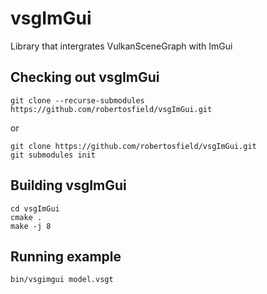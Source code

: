 # vsgImGui
Library that intergrates VulkanSceneGraph with ImGui


## Checking out vsgImGui

    git clone --recurse-submodules https://github.com/robertosfield/vsgImGui.git

or

    git clone https://github.com/robertosfield/vsgImGui.git
    git submodules init


## Building vsgImGui

    cd vsgImGui
    cmake .
    make -j 8

## Running example

    bin/vsgimgui model.vsgt
